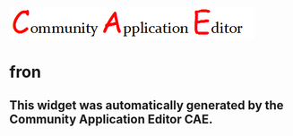 ![CAE](https://github.com/CAETESTRWTH/frontendComponent-2/blob/gh-pages/img/logo.png)  

fron
===================


This widget was automatically generated by the Community Application Editor CAE.  
---------------
